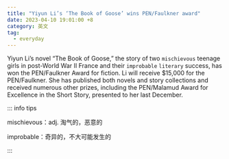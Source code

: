 ```yaml
---
title: "Yiyun Li’s ‘The Book of Goose’ wins PEN/Faulkner award"
date: 2023-04-10 19:01:00 +8
category: 英文
tag:
  - everyday
---
```


Yiyun Li’s novel “The Book of Goose,” the story of two `mischievous` teenage girls in post-World War II France and their `improbable` `literary` success, has won the PEN/Faulkner Award for fiction. Li will receive $15,000 for the PEN/Faulkner. She has published both novels and story collections and received numerous other prizes, including the PEN/Malamud Award for Excellence in the Short Story, presented to her last December.

::: info tips

mischievous：adj. 淘气的，恶意的

improbable：奇异的，不大可能发生的

:::
